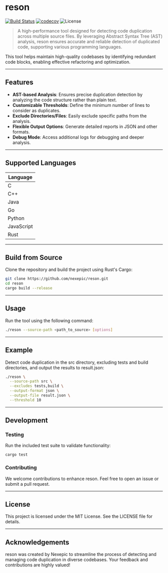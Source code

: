 # reson

[![Build Status](https://github.com/nexepic/reson/actions/workflows/ci.yml/badge.svg)](https://github.com/nexepic/reson/actions/workflows/ci.yml)
[![codecov](https://codecov.io/gh/nexepic/reson/branch/main/graph/badge.svg)](https://codecov.io/gh/nexepic/reson)
![License](https://img.shields.io/github/license/nexepic/reson)

> A high-performance tool designed for detecting code duplication across multiple source files. By leveraging Abstract Syntax Tree (AST) analysis, reson ensures accurate and reliable detection of duplicated code, supporting various programming languages.

This tool helps maintain high-quality codebases by identifying redundant code blocks, enabling effective refactoring and optimization.

---

## Features

- **AST-based Analysis**: Ensures precise duplication detection by analyzing the code structure rather than plain text.
- **Customizable Thresholds**: Define the minimum number of lines to consider as duplicates.
- **Exclude Directories/Files**: Easily exclude specific paths from the analysis.
- **Flexible Output Options**: Generate detailed reports in JSON and other formats.
- **Debug Mode**: Access additional logs for debugging and deeper analysis.

---

## Supported Languages

| Language     |
|--------------|
| C            |
| C++          |
| Java         |
| Go           |
| Python       |
| JavaScript   |
| Rust         |

---

## Build from Source

Clone the repository and build the project using Rust's Cargo:

```bash
git clone https://github.com/nexepic/reson.git
cd reson
cargo build --release
```

---

## Usage

Run the tool using the following command:

```bash
./reson --source-path <path_to_source> [options]
```

---

## Example

Detect code duplication in the src directory, excluding tests and build directories, and output the results to result.json:

```bash
./reson \
  --source-path src \
  --excludes tests,build \
  --output-format json \
  --output-file result.json \
  --threshold 10
```

---

## Development

### Testing

Run the included test suite to validate functionality:

```bash
cargo test
```

### Contributing

We welcome contributions to enhance reson. Feel free to open an issue or submit a pull request.

---

## License

This project is licensed under the MIT License. See the LICENSE file for details.

---

## Acknowledgements

reson was created by Nexepic to streamline the process of detecting and managing code duplication in diverse codebases. Your feedback and contributions are highly valued!